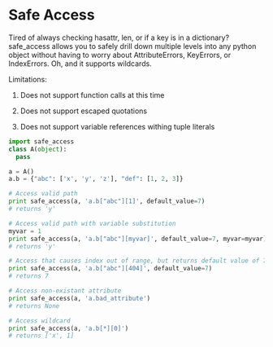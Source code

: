 Safe Access
==============

Tired of always checking hasattr, len, or if a key is in a dictionary? safe_access allows
you to safely drill down multiple levels into any python object without having to worry about
AttributeErrors, KeyErrors, or IndexErrors. Oh, and it supports wildcards.

Limitations:

1) Does not support function calls at this time

2) Does not support escaped quotations

3) Does not support variable references withing tuple literals


```python
import safe_access
class A(object):
  pass

a = A()
a.b = {"abc": ['x', 'y', 'z'], "def": [1, 2, 3]}

# Access valid path
print safe_access(a, 'a.b["abc"][1]', default_value=7)
# returns 'y'

# Access valid path with variable substitution
myvar = 1
print safe_access(a, 'a.b["abc"][myvar]', default_value=7, myvar=myvar)
# returns 'y'

# Access that causes index out of range, but returns default value of 7
print safe_access(a, 'a.b["abc"][404]', default_value=7)
# returns 7

# Access non-existant attribute
print safe_access(a, 'a.bad_attribute')
# returns None

# Access wildcard
print safe_access(a, 'a.b[*][0]')
# returns ['x', 1]
```
